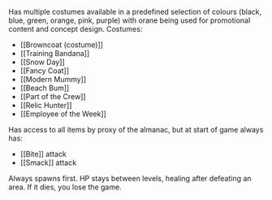 Has multiple costumes available in a predefined selection of colours (black, blue, green, orange, pink, purple) with orane being used for promotional content and concept design.
Costumes:
- [[Browncoat (costume)]]
- [[Training Bandana]]
- [[Snow Day]]
- [[Fancy Coat]]
- [[Modern Mummy]]
- [[Beach Bum]]
- [[Part of the Crew]]
- [[Relic Hunter]]
- [[Employee of the Week]]

Has access to all items by proxy of the almanac, but at start of game always has:
- [[Bite]] attack
- [[Smack]] attack

Always spawns first. HP stays between levels, healing after defeating an area. If it dies, you lose the game.
